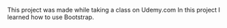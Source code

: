 This project was made while taking a class on Udemy.com
In this project I learned how to use Bootstrap.
